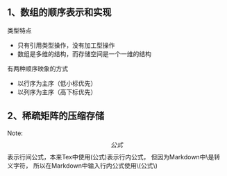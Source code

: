 <script type="text/javascript" src="http://cdn.mathjax.org/mathjax/latest/MathJax.js?config=default"></script>
## 1、数组的顺序表示和实现
类型特点
- 只有引用类型操作，没有加工型操作
- 数组是多维的结构，而存储空间是一个一维的结构

有两种顺序映象的方式
- 以行序为主序（低小标优先）
- 以列序为主序（高下标优先）

## 2、稀疏矩阵的压缩存储
Note: $$公式$$表示行间公式，本来Tex中使用\(公式\)表示行内公式，
但因为Markdown中\是转义字符，
所以在Markdown中输入行内公式使用\\(公式\\)